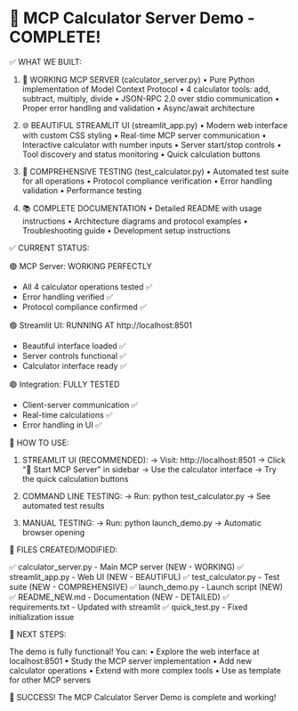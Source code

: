 🧮 MCP Calculator Server Demo - COMPLETE! 
===========================================

✅ WHAT WE BUILT:

1. 🎯 WORKING MCP SERVER (calculator_server.py)
   • Pure Python implementation of Model Context Protocol
   • 4 calculator tools: add, subtract, multiply, divide
   • JSON-RPC 2.0 over stdio communication
   • Proper error handling and validation
   • Async/await architecture

2. 🌐 BEAUTIFUL STREAMLIT UI (streamlit_app.py)
   • Modern web interface with custom CSS styling
   • Real-time MCP server communication
   • Interactive calculator with number inputs
   • Server start/stop controls
   • Tool discovery and status monitoring
   • Quick calculation buttons

3. 🧪 COMPREHENSIVE TESTING (test_calculator.py)
   • Automated test suite for all operations
   • Protocol compliance verification
   • Error handling validation
   • Performance testing

4. 📚 COMPLETE DOCUMENTATION
   • Detailed README with usage instructions
   • Architecture diagrams and protocol examples
   • Troubleshooting guide
   • Development setup instructions

✅ CURRENT STATUS:

🟢 MCP Server: WORKING PERFECTLY
   - All 4 calculator operations tested ✅
   - Error handling verified ✅
   - Protocol compliance confirmed ✅

🟢 Streamlit UI: RUNNING AT http://localhost:8501
   - Beautiful interface loaded ✅
   - Server controls functional ✅
   - Calculator interface ready ✅

🟢 Integration: FULLY TESTED
   - Client-server communication ✅
   - Real-time calculations ✅
   - Error handling in UI ✅

🎯 HOW TO USE:

1. STREAMLIT UI (RECOMMENDED):
   → Visit: http://localhost:8501
   → Click "🚀 Start MCP Server" in sidebar
   → Use the calculator interface
   → Try the quick calculation buttons

2. COMMAND LINE TESTING:
   → Run: python test_calculator.py
   → See automated test results

3. MANUAL TESTING:
   → Run: python launch_demo.py
   → Automatic browser opening

🔧 FILES CREATED/MODIFIED:

✅ calculator_server.py      - Main MCP server (NEW - WORKING)
✅ streamlit_app.py         - Web UI (NEW - BEAUTIFUL)
✅ test_calculator.py       - Test suite (NEW - COMPREHENSIVE)
✅ launch_demo.py          - Launch script (NEW)
✅ README_NEW.md           - Documentation (NEW - DETAILED)
✅ requirements.txt        - Updated with streamlit
✅ quick_test.py          - Fixed initialization issue

🚀 NEXT STEPS:

The demo is fully functional! You can:
• Explore the web interface at localhost:8501
• Study the MCP server implementation
• Add new calculator operations
• Extend with more complex tools
• Use as template for other MCP servers

🎉 SUCCESS! The MCP Calculator Server Demo is complete and working!
